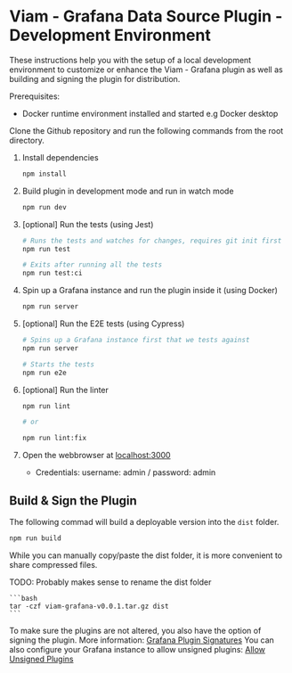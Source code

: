 # Viam - Grafana Data Source Plugin - Development Environment

These instructions help you with the setup of a local development environment to customize or enhance the Viam - Grafana plugin as well as building and signing the plugin for distribution.

Prerequisites:
- Docker runtime environment installed and started e.g Docker desktop

Clone the Github repository and run the following commands from the root directory.

1. Install dependencies

   ```bash
   npm install
   ```

2. Build plugin in development mode and run in watch mode

   ```bash
   npm run dev
   ```
3. [optional] Run the tests (using Jest)

   ```bash
   # Runs the tests and watches for changes, requires git init first
   npm run test

   # Exits after running all the tests
   npm run test:ci
   ```

4. Spin up a Grafana instance and run the plugin inside it (using Docker)

   ```bash
   npm run server
   ```

5. [optional] Run the E2E tests (using Cypress)

   ```bash
   # Spins up a Grafana instance first that we tests against
   npm run server

   # Starts the tests
   npm run e2e
   ```

6. [optional] Run the linter

   ```bash
   npm run lint

   # or

   npm run lint:fix
   ```

7. Open the webbrowser at [localhost:3000](http://localhost:3000) 
    - Credentials: username: admin / password: admin


## Build & Sign the Plugin

The following commad will build a deployable version into the `dist` folder.

   ```bash
   npm run build
   ```

While you can manually copy/paste the dist folder, it is more convenient to share compressed files.

TODO: Probably makes sense to rename the dist folder

    ```bash
    tar -czf viam-grafana-v0.0.1.tar.gz dist
    ```

To make sure the plugins are not altered, you also have the option of signing the plugin.
More information: [Grafana Plugin Signatures](https://grafana.com/docs/grafana/latest/administration/plugin-management/#plugin-signatures)
You can also configure your Grafana instance to allow unsigned plugins: [Allow Unsigned Plugins](https://grafana.com/docs/grafana/latest/administration/plugin-management/#allow-unsigned-plugins)
